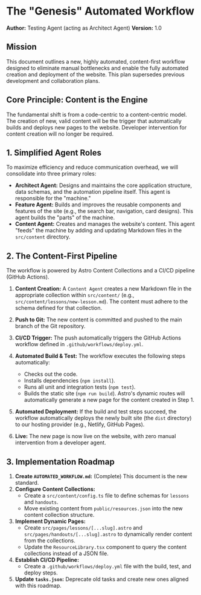 # The "Genesis" Automated Workflow

**Author:** Testing Agent (acting as Architect Agent)
**Version:** 1.0

## Mission

This document outlines a new, highly automated, content-first workflow designed to eliminate manual bottlenecks and enable the fully automated creation and deployment of the website. This plan supersedes previous development and collaboration plans.

## Core Principle: Content is the Engine

The fundamental shift is from a code-centric to a content-centric model. The creation of new, valid content will be the trigger that automatically builds and deploys new pages to the website. Developer intervention for content creation will no longer be required.

## 1. Simplified Agent Roles

To maximize efficiency and reduce communication overhead, we will consolidate into three primary roles:

*   **Architect Agent:** Designs and maintains the core application structure, data schemas, and the automation pipeline itself. This agent is responsible for the "machine."
*   **Feature Agent:** Builds and improves the reusable components and features of the site (e.g., the search bar, navigation, card designs). This agent builds the "parts" of the machine.
*   **Content Agent:** Creates and manages the website's content. This agent "feeds" the machine by adding and updating Markdown files in the `src/content` directory.

## 2. The Content-First Pipeline

The workflow is powered by Astro Content Collections and a CI/CD pipeline (GitHub Actions).

1.  **Content Creation:** A `Content Agent` creates a new Markdown file in the appropriate collection within `src/content/` (e.g., `src/content/lessons/new-lesson.md`). The content must adhere to the schema defined for that collection.

2.  **Push to Git:** The new content is committed and pushed to the main branch of the Git repository.

3.  **CI/CD Trigger:** The push automatically triggers the GitHub Actions workflow defined in `.github/workflows/deploy.yml`.

4.  **Automated Build & Test:** The workflow executes the following steps automatically:
    *   Checks out the code.
    *   Installs dependencies (`npm install`).
    *   Runs all unit and integration tests (`npm test`).
    *   Builds the static site (`npm run build`). Astro's dynamic routes will automatically generate a new page for the content created in Step 1.

5.  **Automated Deployment:** If the build and test steps succeed, the workflow automatically deploys the newly built site (the `dist` directory) to our hosting provider (e.g., Netlify, GitHub Pages).

6.  **Live:** The new page is now live on the website, with zero manual intervention from a developer agent.

## 3. Implementation Roadmap

1.  **Create `AUTOMATED_WORKFLOW.md`:** (Complete) This document is the new standard.
2.  **Configure Content Collections:**
    *   Create a `src/content/config.ts` file to define schemas for `lessons` and `handouts`.
    *   Move existing content from `public/resources.json` into the new content collection structure.
3.  **Implement Dynamic Pages:**
    *   Create `src/pages/lessons/[...slug].astro` and `src/pages/handouts/[...slug].astro` to dynamically render content from the collections.
    *   Update the `ResourceLibrary.tsx` component to query the content collections instead of a JSON file.
4.  **Establish CI/CD Pipeline:**
    *   Create a `.github/workflows/deploy.yml` file with the build, test, and deploy steps.
5.  **Update `tasks.json`:** Deprecate old tasks and create new ones aligned with this roadmap.
